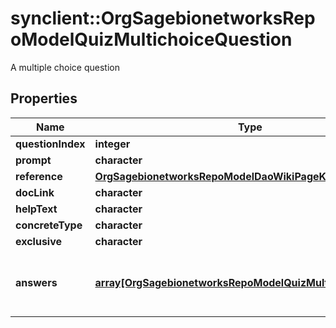 # synclient::OrgSagebionetworksRepoModelQuizMultichoiceQuestion

A multiple choice question

## Properties
Name | Type | Description | Notes
------------ | ------------- | ------------- | -------------
**questionIndex** | **integer** |  | [optional] 
**prompt** | **character** |  | [optional] 
**reference** | [**OrgSagebionetworksRepoModelDaoWikiPageKey**](org.sagebionetworks.repo.model.dao.WikiPageKey.md) |  | [optional] 
**docLink** | **character** |  | [optional] 
**helpText** | **character** |  | [optional] 
**concreteType** | **character** |  | [optional] 
**exclusive** | **character** |  | [optional] 
**answers** | [**array[OrgSagebionetworksRepoModelQuizMultichoiceAnswer]**](org.sagebionetworks.repo.model.quiz.MultichoiceAnswer.md) | The possible answers for this question | [optional] 


